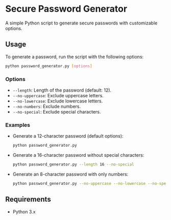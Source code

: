 # Secure Password Generator

A simple Python script to generate secure passwords with customizable options.

## Usage

To generate a password, run the script with the following options:

```bash
python password_generator.py [options]
```

### Options

- `--length`: Length of the password (default: 12).
- `--no-uppercase`: Exclude uppercase letters.
- `--no-lowercase`: Exclude lowercase letters.
- `--no-numbers`: Exclude numbers.
- `--no-special`: Exclude special characters.

### Examples

- Generate a 12-character password (default options):

  ```bash
  python password_generator.py
  ```

- Generate a 16-character password without special characters:

  ```bash
  python password_generator.py --length 16 --no-special
  ```

- Generate an 8-character password with only numbers:

  ```bash
  python password_generator.py --no-uppercase --no-lowercase --no-special --length 8
  ```

## Requirements

- Python 3.x
